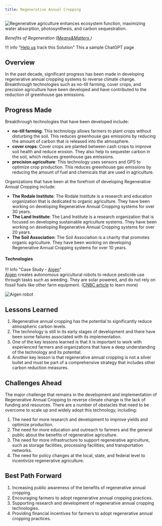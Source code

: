 ```yaml
---
title: Regenerative Annual Cropping
---
```

![Regenerative agriculture enhances ecosystem function, maximizing water absorption, photosynthesis, and carbon sequestration.](/img/regenerative-annual-cropping.jpg)

*Benefits of Regeneration ([Means&Matters ](https://meansandmatters.bankofthewest.com/article/financial-perspectives/industries/how-regenerative-agriculture-tackles-climate-change-from-the-ground-up/))*

!!! info "[Help us](../../contribute) track this Solution"
    This a sample ChatGPT page

## Overview

In the past decade, significant progress has been made in developing regenerative annual cropping systems to reverse climate change. Breakthrough technologies such as no-till farming, cover crops, and precision agriculture have been developed and have contributed to the reduction of greenhouse gas emissions.

## Progress Made

Breakthrough technologies that have been developed include:

* **no-till farming**: This technology allows farmers to plant crops without disturbing the soil. This reduces greenhouse gas emissions by reducing the amount of carbon that is released into the atmosphere.
* **cover crops**: Cover crops are planted between cash crops to improve soil health and reduce erosion. They also help to sequester carbon in the soil, which reduces greenhouse gas emissions.
* **precision agriculture**: This technology uses sensors and GPS to optimize crop production. This reduces greenhouse gas emissions by reducing the amount of fuel and chemicals that are used in agriculture.

Organizations that have been at the forefront of developing Regenerative Annual Cropping include:

* **The Rodale Institute**: The Rodale Institute is a research and education organization that is dedicated to organic agriculture. They have been working on developing Regenerative Annual Cropping systems for over 30 years.
* **The Land Institute**: The Land Institute is a research organization that is focused on developing sustainable agriculture systems. They have been working on developing Regenerative Annual Cropping systems for over 20 years.
* **The Soil Association**: The Soil Association is a charity that promotes organic agriculture. They have been working on developing Regenerative Annual Cropping systems for over 10 years.

#### Technologies

!!! Info "Case Study - [Aigen](https://aigen.io)"    
    [Aigen](https://aigen.io) creates autonomous agricultural robots to reduce pesticide use through tasks such as weeding. They are solar powered, and do not rely on fossil fuels like other farm equipment. ([CNBC article](https://www.cnbc.com/2023/06/30/ex-tesla-engineer-builds-aigen-robots-to-get-weeds-without-pesticides.html) to learn more)

![Aigen robot](/img/aigen-robotics.png "Aigen robot")

## Lessons Learned

1. Regenerative annual cropping has the potential to significantly reduce atmospheric carbon levels.
2. The technology is still in its early stages of development and there have been some failures associated with its implementation.
3. One of the key lessons learned is that it is important to work with experienced farmers and organizations that have a deep understanding of the technology and its potential.
4. Another key lesson is that regenerative annual cropping is not a silver bullet and must be part of a comprehensive strategy that includes other carbon reduction measures.

## Challenges Ahead

The major challenge that remains in the development and implementation of Regenerative Annual Cropping to reverse climate change is the lack of funding and resources. There are a number of obstacles that need to be overcome to scale up and widely adopt this technology, including:

1. The need for more research and development to improve yields and optimize production.
2. The need for more education and outreach to farmers and the general public about the benefits of regenerative agriculture.
3. The need for more infrastructure to support regenerative agriculture, such as storage facilities, processing facilities, and transportation networks.
4. The need for policy changes at the local, state, and federal level to incentivize regenerative agriculture.

## Best Path Forward

1. Increasing public awareness of the benefits of regenerative annual cropping.
2. Encouraging farmers to adopt regenerative annual cropping practices.
3. Supporting research and development of regenerative annual cropping technologies.
4. Providing financial incentives for farmers to adopt regenerative annual cropping practices.
